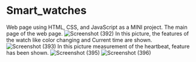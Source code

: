 # Smart_watches
Web page using HTML, CSS, and JavaScript as a MINI project.
The main page of the web page.
![Screenshot (392)](https://github.com/AKM1828/Smart_watches/assets/109887138/dc8b304d-227e-47cd-ae73-959420096610)
In this picture, the features of the watch like color changing and Current time are shown.
![Screenshot (393)](https://github.com/AKM1828/Smart_watches/assets/109887138/25fc4652-d862-43ed-999b-df589de6a620)
In this picture measurement of the heartbeat, feature has been shown.
![Screenshot (395)](https://github.com/AKM1828/Smart_watches/assets/109887138/74c14707-7768-46ce-a69d-398ed28ca14d)
![Screenshot (396)](https://github.com/AKM1828/Smart_watches/assets/109887138/9a35eff2-722b-4f0d-96be-d5e44cb27ce0)
